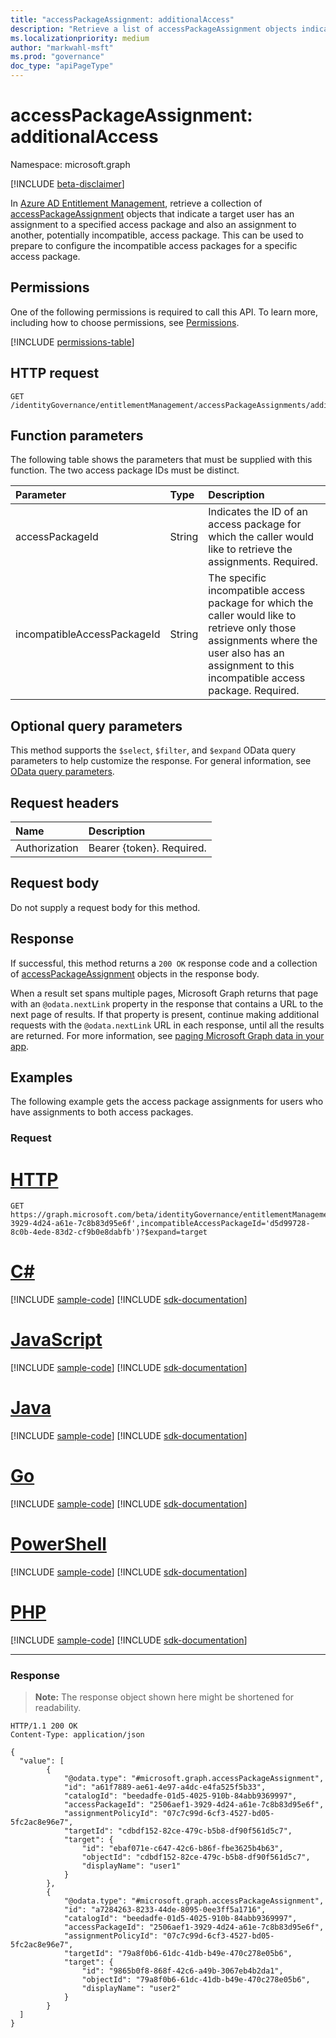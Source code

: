 ```yaml
---
title: "accessPackageAssignment: additionalAccess"
description: "Retrieve a list of accessPackageAssignment objects indicating potential separation of duties conflicts or access to incompatible access packages."
ms.localizationpriority: medium
author: "markwahl-msft"
ms.prod: "governance"
doc_type: "apiPageType"
---
```


# accessPackageAssignment: additionalAccess
Namespace: microsoft.graph

[!INCLUDE [beta-disclaimer](../../includes/beta-disclaimer.md)]

In [Azure AD Entitlement Management](../resources/entitlementmanagement-overview.md), retrieve a collection of [accessPackageAssignment](../resources/accesspackageassignment.md) objects that indicate a target user has an assignment to a specified access package and also an assignment to another, potentially incompatible, access package.  This can be used to prepare to configure the incompatible access packages for a specific access package.

## Permissions
One of the following permissions is required to call this API. To learn more, including how to choose permissions, see [Permissions](/graph/permissions-reference).

<!-- { "blockType": "permissions", "name": "accesspackageassignment_additionalaccess" } -->
[!INCLUDE [permissions-table](../includes/permissions/accesspackageassignment-additionalaccess-permissions.md)]

## HTTP request

<!-- {
  "blockType": "ignored"
}
-->
``` http
GET /identityGovernance/entitlementManagement/accessPackageAssignments/additionalAccess(accessPackageId='parameterValue',incompatibleAccessPackageId='parameterValue')
```

## Function parameters
The following table shows the parameters that must be supplied with this function.  The two access package IDs must be distinct.

|Parameter|Type|Description|
|:---|:---|:---|
| accessPackageId | String |  Indicates the ID of an access package for which the caller would like to retrieve the assignments. Required. |
| incompatibleAccessPackageId | String | The specific incompatible access package for which the caller would like to retrieve only those assignments where the user also has an assignment to this incompatible access package. Required. |

## Optional query parameters

This method supports the `$select`, `$filter`, and `$expand` OData query parameters to help customize the response. For general information, see [OData query parameters](/graph/query-parameters).

## Request headers
|Name|Description|
|:---|:---|
|Authorization|Bearer {token}. Required.|

## Request body
Do not supply a request body for this method.

## Response

If successful, this method returns a `200 OK` response code and a collection of [accessPackageAssignment](../resources/accesspackageassignment.md) objects in the response body.

When a result set spans multiple pages, Microsoft Graph returns that page with an `@odata.nextLink` property in the response that contains a URL to the next page of results. If that property is present, continue making additional requests with the `@odata.nextLink` URL in each response, until all the results are returned. For more information, see [paging Microsoft Graph data in your app](/graph/paging).

## Examples

The following example gets the access package assignments for users who have assignments to both access packages.

### Request


# [HTTP](#tab/http)
<!-- {
  "blockType": "request",
  "name": "accesspackageassignment_additionalaccess"
}
-->
``` http
GET https://graph.microsoft.com/beta/identityGovernance/entitlementManagement/accessPackageAssignments/additionalAccess(accessPackageId='2506aef1-3929-4d24-a61e-7c8b83d95e6f',incompatibleAccessPackageId='d5d99728-8c0b-4ede-83d2-cf9b0e8dabfb')?$expand=target
```

# [C#](#tab/csharp)
[!INCLUDE [sample-code](../includes/snippets/csharp/accesspackageassignment-additionalaccess-csharp-snippets.md)]
[!INCLUDE [sdk-documentation](../includes/snippets/snippets-sdk-documentation-link.md)]

# [JavaScript](#tab/javascript)
[!INCLUDE [sample-code](../includes/snippets/javascript/accesspackageassignment-additionalaccess-javascript-snippets.md)]
[!INCLUDE [sdk-documentation](../includes/snippets/snippets-sdk-documentation-link.md)]

# [Java](#tab/java)
[!INCLUDE [sample-code](../includes/snippets/java/accesspackageassignment-additionalaccess-java-snippets.md)]
[!INCLUDE [sdk-documentation](../includes/snippets/snippets-sdk-documentation-link.md)]

# [Go](#tab/go)
[!INCLUDE [sample-code](../includes/snippets/go/accesspackageassignment-additionalaccess-go-snippets.md)]
[!INCLUDE [sdk-documentation](../includes/snippets/snippets-sdk-documentation-link.md)]

# [PowerShell](#tab/powershell)
[!INCLUDE [sample-code](../includes/snippets/powershell/accesspackageassignment-additionalaccess-powershell-snippets.md)]
[!INCLUDE [sdk-documentation](../includes/snippets/snippets-sdk-documentation-link.md)]

# [PHP](#tab/php)
[!INCLUDE [sample-code](../includes/snippets/php/accesspackageassignment-additionalaccess-php-snippets.md)]
[!INCLUDE [sdk-documentation](../includes/snippets/snippets-sdk-documentation-link.md)]

---

### Response
> **Note:** The response object shown here might be shortened for readability.
<!-- {
  "blockType": "response",
  "truncated": true,
  "@odata.type": "Collection(microsoft.graph.accessPackageAssignment)"
}
-->
``` http
HTTP/1.1 200 OK
Content-Type: application/json

{
  "value": [
        {
            "@odata.type": "#microsoft.graph.accessPackageAssignment",
            "id": "a61f7889-ae61-4e97-a4dc-e4fa525f5b33",
            "catalogId": "beedadfe-01d5-4025-910b-84abb9369997",
            "accessPackageId": "2506aef1-3929-4d24-a61e-7c8b83d95e6f",
            "assignmentPolicyId": "07c7c99d-6cf3-4527-bd05-5fc2ac8e96e7",
            "targetId": "cdbdf152-82ce-479c-b5b8-df90f561d5c7",
            "target": {
                "id": "ebaf071e-c647-42c6-b86f-fbe3625b4b63",
                "objectId": "cdbdf152-82ce-479c-b5b8-df90f561d5c7",
                "displayName": "user1"
            }
        },
        {
            "@odata.type": "#microsoft.graph.accessPackageAssignment",
            "id": "a7284263-8233-44de-8095-0ee3ff5a1716",
            "catalogId": "beedadfe-01d5-4025-910b-84abb9369997",
            "accessPackageId": "2506aef1-3929-4d24-a61e-7c8b83d95e6f",
            "assignmentPolicyId": "07c7c99d-6cf3-4527-bd05-5fc2ac8e96e7",
            "targetId": "79a8f0b6-61dc-41db-b49e-470c278e05b6",
            "target": {
                "id": "9865b0f8-868f-42c6-a49b-3067eb4b2da1",
                "objectId": "79a8f0b6-61dc-41db-b49e-470c278e05b6",
                "displayName": "user2"
            }
        }
  ]
}

```

